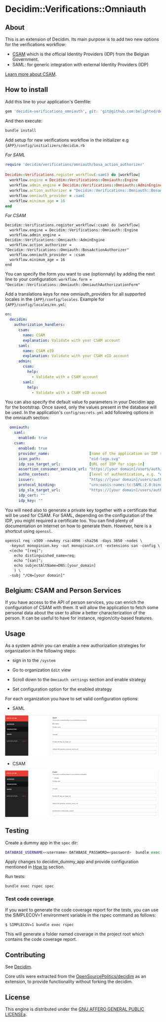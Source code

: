 # Decidim::Verifications::Omniauth

## About

This is an extension of Decidim. Its main purpose is to add two new options for the verifications workflow:
* [CSAM](https://www.csam.be/en/index.html) which is the official Identity Providers (IDP) from the Belgian Government.
* SAML: for generic integration with external Identity Providers (IDP)

[Learn more about CSAM](https://www.csam.be/en/index.html).

## How to install

Add this line to your application's Gemfile:

```ruby
gem 'decidim-verifications_omniauth', git: 'git@github.com:belighted/decidim-module-verifications_omniauth.git'
```

And then execute:

```bash
bundle install
```

Add setup for new verifications workflow in the initializer e.g `{APP}/config/initializers/decidim.rb`

_For SAML_
```ruby
require 'decidim/verifications/omniauth/bosa_action_authorizer'

Decidim::Verifications.register_workflow(:saml) do |workflow|
  workflow.engine = Decidim::Verifications::Omniauth::Engine
  workflow.admin_engine = Decidim::Verifications::Omniauth::AdminEngine
  workflow.action_authorizer = "Decidim::Verifications::Omniauth::BosaActionAuthorizer"
  workflow.omniauth_provider = :saml
  workflow.minimum_age = 16
end
```

_For CSAM_
```
Decidim::Verifications.register_workflow(:csam) do |workflow|
  workflow.engine = Decidim::Verifications::Omniauth::Engine
  workflow.admin_engine = Decidim::Verifications::Omniauth::AdminEngine
  workflow.action_authorizer = "Decidim::Verifications::Omniauth::BosaActionAuthorizer"
  workflow.omniauth_provider = :csam
  workflow.minimum_age = 16
end
```
You can specify the form you want to use (optionnaly) by adding the next line to your configuration:
`workflow.form = "Decidim::Verifications::Omniauth::OmniauthAuthorizationForm"`


Add a translations keys for new omniauth_providers for all supported locales in the `{APP}/config/locales`.
Example for `{APP}/config/locales/en.yml`:

```yaml
en:
  decidim:
    authorization_handlers:
      csam:
        name: CSAM
        explanation: Validate with your CSAM account
      saml:
        name: CSAM eID
        explanation: Validate with your CSAM eID account
      admin:
        csam:
          help:
            - Validate with a CSAM account
        saml:
          help:
            - Validate with a CSAM eID account
```

You can also specify the default value fo parameters in your Decidim app for the bootstrap. Once saved, only the values present in the database will be used. 
In the application's `config/secrets.yml` add following options in the omniauth section:

```yaml
  omniauth:
    saml:
      enabled: true
    csam:
      enabled: true
      provider_name:                  [name of the application on IDP side]
      icon_path:                      "eid-logo.svg"
      idp_sso_target_url:             [URL oof IDP for sign-in]
      assertion_consumer_service_url: "https:/[your domain]/users/auth/csam/callback"
      authn_context:                  [level of authentication, e.g. "urn:be:fedict:iam:fas:enterprise:Level300"]
      issuer:                         "https://[your domain]/users/auth/csam/metadata"
      protocol_binding:               "urn:oasis:names:tc:SAML:2.0:bindings:HTTP-Redirect"
      idp_slo_target_url:             "https://[your domain]/users/auth/csam/spslo"
      idp_cert: ""
      idp_key: ""
```

You will need also to generate a private key together with a certificate that will be used for CSAM. 
For SAML, depending on the configuration of the IDP, you might required a certificate too.
You can find plenty of documentation on Internet on how to generate them. However, here is a shortcut using `openssl`.

```
openssl req -x509 -newkey rsa:4096 -sha256 -days 3650 -nodes \
  -keyout monopinion.key -out monopinion.crt -extensions san -config \
  <(echo "[req]"; 
    echo distinguished_name=req; 
    echo "[san]"; 
    echo subjectAltName=DNS:[your_domain]
    ) \
  -subj "/CN=[your domain]"
```

## Belgium: CSAM and Person Services

If you have access to the API of person services, you can enrich the configuration of CSAM with them. 
It will allow the application to fetch some personal data about the user to allow a better characterization of the person.
It can be useful to have for instance, region/city-based features.

## Usage

As a system admin you can enable a new authorization strategies for organization in the following steps:

* sign in to the `/system`

* Go to organization `Edit` view

* Scroll down to the `Omniauth settings` section and enable strategy

* Set configuration option for the enabled strategy


For each organization you have to set valid configuration options:

* SAML

![SAML setup](doc/assets/saml.png)

* CSAM

![CSAM setup](doc/assets/csam.png)

## Testing

Create a dummy app in the `spec` dir:

```bash
DATABASE_USERNAME=<username> DATABASE_PASSWORD=<password>  bundle exec rake decidim:generate_external_test_app
```

Apply changes to decidim_dummy_app and provide configuration mentioned in [How to](#how-to-install) section.

Run tests:

```bash
bundle exec rspec spec
```

### Test code coverage

If you want to generate the code coverage report for the tests, you can use the SIMPLECOV=1
environment variable in the rspec command as follows:

```bash
$ SIMPLECOV=1 bundle exec rspec
```

This will generate a folder named coverage in the project root which contains the code coverage report.

## Contributing

See [Decidim](https://github.com/decidim/decidim).

Core utils were extracted from the [OpenSourcePolitics/decidim](https://github.com/OpenSourcePolitics/decidim/tree/alt/petition_merge)
as an extension, to provide functionality without forking the decidim.

## License

This engine is distributed under the [GNU AFFERO GENERAL PUBLIC LICENSEa](LICENSE-AGPLv3.txt).
